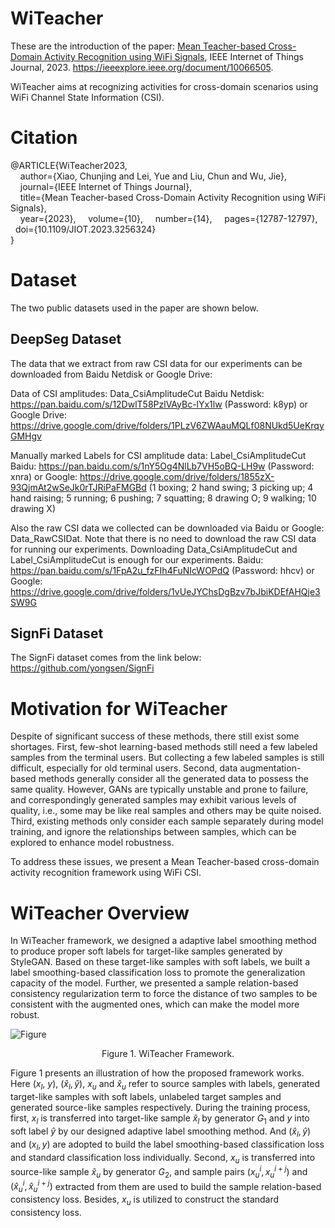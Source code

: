 # WiTeacher

These are the introduction of the paper: [Mean Teacher-based Cross-Domain Activity Recognition using WiFi Signals](https://github.com/ChunjingXiao/WiTeacher/blob/master/MeanTeacher_WiTeacher_IoTJ.pdf), IEEE Internet of Things Journal, 2023. https://ieeexplore.ieee.org/document/10066505. 

WiTeacher aims at recognizing activities for cross-domain scenarios using WiFi Channel State Information (CSI).


# Citation
@ARTICLE{WiTeacher2023,  
&nbsp; &nbsp; author={Xiao, Chunjing and Lei, Yue and Liu, Chun and Wu, Jie},  
&nbsp; &nbsp; journal={IEEE Internet of Things Journal},   
&nbsp; &nbsp; title={Mean Teacher-based Cross-Domain Activity Recognition using WiFi Signals},   
&nbsp; &nbsp; year={2023}, 
&nbsp; &nbsp; volume={10},
&nbsp; &nbsp; number={14},
&nbsp; &nbsp; pages={12787-12797},
&nbsp; &nbsp; doi={10.1109/JIOT.2023.3256324}  
}

# Dataset


The two public datasets used in the paper are shown below.


## DeepSeg Dataset


The data that we extract from raw CSI data for our experiments can be downloaded from Baidu Netdisk or Google Drive:


Data of CSI amplitudes: Data_CsiAmplitudeCut Baidu Netdisk: https://pan.baidu.com/s/12DwlT58PzlVAyBc-lYx1lw (Password: k8yp) 
or Google Drive: https://drive.google.com/drive/folders/1PLzV6ZWAauMQLf08NUkd5UeKrqyGMHgv


Manually marked Labels for CSI amplitude data: Label_CsiAmplitudeCut Baidu: https://pan.baidu.com/s/1nY5Og4NlLb7VH5oBQ-LH9w (Password: xnra) 
or Google: https://drive.google.com/drive/folders/1855zX-93QjmAt2wSeJk0rTJRiPaFMGBd (1 boxing; 2 hand swing; 3 picking up; 4 hand raising; 5 running; 6 pushing; 7 squatting; 8 drawing O; 9 walking; 10 drawing X)



Also the raw CSI data we collected can be downloaded via Baidu or Google: Data_RawCSIDat. Note that there is no need to download the raw CSI data for running our experiments. Downloading Data_CsiAmplitudeCut and Label_CsiAmplitudeCut is enough for our experiments. Baidu: https://pan.baidu.com/s/1FpA2u_fzFIh4FuNIcWOPdQ (Password: hhcv) or Google: https://drive.google.com/drive/folders/1vUeJYChsDgBzv7bJbiKDEfAHQje3SW9G




## SignFi Dataset

The SignFi dataset comes from the link below: https://github.com/yongsen/SignFi



# Motivation for WiTeacher

Despite of significant success of these methods, there still
exist some shortages. First, few-shot learning-based methods
still need a few labeled samples from the terminal users. But collecting a few labeled samples is still difficult,
especially for old terminal users. Second, data augmentation-based methods generally consider all the generated data to possess the same quality. However, GANs are typically unstable
and prone to failure, and correspondingly generated
samples may exhibit various levels of quality, i.e., some may
be like real samples and others may be quite noised. Third,
existing methods only consider each sample separately during
model training, and ignore the relationships between samples,
which can be explored to enhance model robustness.

To address these issues, we present a Mean Teacher-based
cross-domain activity recognition framework using WiFi CSI.



# WiTeacher Overview

In WiTeacher framework, we designed a adaptive
label smoothing method to produce proper soft labels for
target-like samples generated by StyleGAN. Based on these
target-like samples with soft labels, we built a label smoothing-based classification loss to promote the generalization capacity
of the model. Further, we presented a sample relation-based
consistency regularization term to force the distance of two
samples to be consistent with the augmented ones, which can
make the model more robust.

![Figure](https://raw.githubusercontent.com/ChunjingXiao/WiTeacher/main/FigWiTeacherFramework.jpg)
<p align="center">Figure 1. WiTeacher Framework. </p>

Figure 1 presents an illustration of how the proposed framework works. 
Here ($x_l$, $y$), $\left( {{\hat x_l},\hat y} \right)$, $x_u$ and $\hat x_u$ refer to source samples with labels, generated target-like samples with soft labels, unlabeled target samples and generated source-like samples respectively. During the training process, first, $x_l$ is transferred into target-like sample ${\hat x_l}$ by generator ${G_1}$ and $y$ into soft label ${\hat y}$ by our designed adaptive label smoothing method. And $\left( {{\hat x_l},\hat y} \right)$ and $\left( {{x_l},y} \right)$ are adopted to build the label smoothing-based classification loss and standard classification loss individually. Second, $x_u$ is transferred into source-like sample ${\hat x_u}$ by generator ${G_2}$, and sample pairs $\left( {x_u^i,x_u^{i + j}} \right)$ and $\left( {\hat x_u^i,\hat x_u^{i + j}} \right)$ extracted from them are used to build the sample relation-based consistency loss. Besides, $x_u$ is utilized to construct the standard consistency loss.
